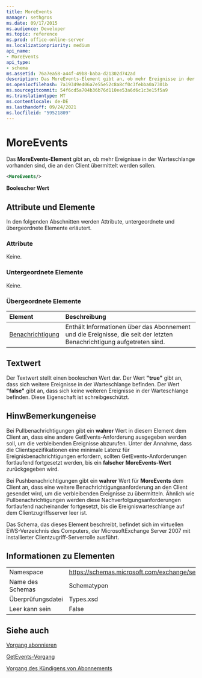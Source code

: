```yaml
---
title: MoreEvents
manager: sethgros
ms.date: 09/17/2015
ms.audience: Developer
ms.topic: reference
ms.prod: office-online-server
ms.localizationpriority: medium
api_name:
- MoreEvents
api_type:
- schema
ms.assetid: 76a7ea58-a44f-49b8-baba-d21302d742ad
description: Das MoreEvents-Element gibt an, ob mehr Ereignisse in der Warteschlange vorhanden sind, die an den Client übermittelt werden sollen.
ms.openlocfilehash: 7a19349e406a7e55e52c8a8cf0c3febba0a7301b
ms.sourcegitcommit: 54f6cd5a704b36b76d110ee53a6d6c1c3e15f5a9
ms.translationtype: MT
ms.contentlocale: de-DE
ms.lasthandoff: 09/24/2021
ms.locfileid: "59521809"
---
```

# <a name="moreevents"></a>MoreEvents

Das **MoreEvents-Element** gibt an, ob mehr Ereignisse in der Warteschlange vorhanden sind, die an den Client übermittelt werden sollen. 
  
```xml
<MoreEvents/>
```

 **Boolescher Wert**
## <a name="attributes-and-elements"></a>Attribute und Elemente

In den folgenden Abschnitten werden Attribute, untergeordnete und übergeordnete Elemente erläutert.
  
### <a name="attributes"></a>Attribute

Keine.
  
### <a name="child-elements"></a>Untergeordnete Elemente

Keine.
  
### <a name="parent-elements"></a>Übergeordnete Elemente

|**Element**|**Beschreibung**|
|:-----|:-----|
|[Benachrichtigung](notification-ex15websvcsotherref.md) <br/> |Enthält Informationen über das Abonnement und die Ereignisse, die seit der letzten Benachrichtigung aufgetreten sind.  <br/> |
   
## <a name="text-value"></a>Textwert

Der Textwert stellt einen booleschen Wert dar. Der Wert **"true"** gibt an, dass sich weitere Ereignisse in der Warteschlange befinden. Der Wert **"false"** gibt an, dass sich keine weiteren Ereignisse in der Warteschlange befinden. Diese Eigenschaft ist schreibgeschützt. 
  
## <a name="remarks"></a>HinwBemerkungeneise

Bei Pullbenachrichtigungen gibt ein **wahrer** Wert in diesem Element dem Client an, dass eine andere GetEvents-Anforderung ausgegeben werden soll, um die verbleibenden Ereignisse abzurufen. Unter der Annahme, dass die Clientspezifikationen eine minimale Latenz für Ereignisbenachrichtigungen erfordern, sollten GetEvents-Anforderungen fortlaufend fortgesetzt werden, bis ein **falscher** **MoreEvents-Wert** zurückgegeben wird. 
  
Bei Pushbenachrichtigungen gibt ein **wahrer** Wert für **MoreEvents** dem Client an, dass eine weitere Benachrichtigungsanforderung an den Client gesendet wird, um die verbleibenden Ereignisse zu übermitteln. Ähnlich wie Pullbenachrichtigungen werden diese Nachverfolgungsanforderungen fortlaufend nacheinander fortgesetzt, bis die Ereigniswarteschlange auf dem Clientzugriffsserver leer ist. 
  
Das Schema, das dieses Element beschreibt, befindet sich im virtuellen EWS-Verzeichnis des Computers, der MicrosoftExchange Server 2007 mit installierter Clientzugriff-Serverrolle ausführt.
  
## <a name="element-information"></a>Informationen zu Elementen

|||
|:-----|:-----|
|Namespace  <br/> |https://schemas.microsoft.com/exchange/services/2006/types  <br/> |
|Name des Schemas  <br/> |Schematypen  <br/> |
|Überprüfungsdatei  <br/> |Types.xsd  <br/> |
|Leer kann sein  <br/> |False  <br/> |
   
## <a name="see-also"></a>Siehe auch



[Vorgang abonnieren](subscribe-operation.md)
  
[GetEvents-Vorgang](getevents-operation.md)
  
[Vorgang des Kündigens von Abonnements](unsubscribe-operation.md)

